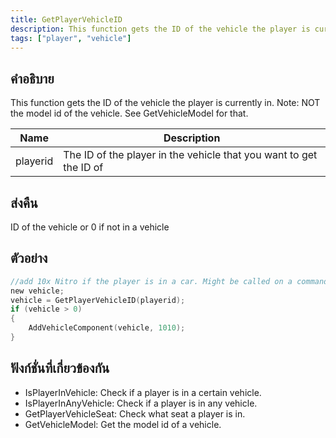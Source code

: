 ```yaml
---
title: GetPlayerVehicleID
description: This function gets the ID of the vehicle the player is currently in.
tags: ["player", "vehicle"]
---
```


## คำอธิบาย

This function gets the ID of the vehicle the player is currently in. Note: NOT the model id of the vehicle. See GetVehicleModel for that.

| Name     | Description                                                        |
| -------- | ------------------------------------------------------------------ |
| playerid | The ID of the player in the vehicle that you want to get the ID of |

## ส่งคืน

ID of the vehicle or 0 if not in a vehicle

## ตัวอย่าง

```c
//add 10x Nitro if the player is in a car. Might be called on a command.
new vehicle;
vehicle = GetPlayerVehicleID(playerid);
if (vehicle > 0)
{
    AddVehicleComponent(vehicle, 1010);
}
```

## ฟังก์ชั่นที่เกี่ยวข้องกัน

- IsPlayerInVehicle: Check if a player is in a certain vehicle.
- IsPlayerInAnyVehicle: Check if a player is in any vehicle.
- GetPlayerVehicleSeat: Check what seat a player is in.
- GetVehicleModel: Get the model id of a vehicle.
